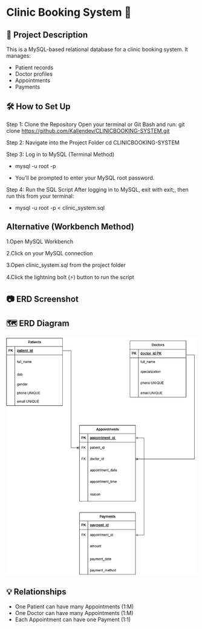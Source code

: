 # Clinic Booking System 🏥

## 📌 Project Description
This is a MySQL-based relational database for a clinic booking system. It manages:
- Patient records
- Doctor profiles
- Appointments
- Payments

## 🛠️ How to Set Up
Step 1: Clone the Repository
Open your terminal or Git Bash and run:
git clone https://github.com/Kallendev/CLINICBOOKING-SYSTEM.git

Step 2: Navigate into the Project Folder
cd CLINICBOOKING-SYSTEM

Step 3: Log in to MySQL (Terminal Method)

- mysql -u root -p

- You’ll be prompted to enter your MySQL root password.

Step 4: Run the SQL Script
After logging in to MySQL, exit with exit;, then run this from your terminal:
- mysql -u root -p < clinic_system.sql

## Alternative (Workbench Method)
1.Open MySQL Workbench

2.Click on your MySQL connection

3.Open clinic_system.sql from the project folder

4.Click the lightning bolt (⚡) button to run the script



## 📷 ERD Screenshot
## 🗺️ ERD Diagram

![Clinic ERD](./clinicbooking%20system.drawio%20(2).png)




## 💡 Relationships
- One Patient can have many Appointments (1:M)
- One Doctor can have many Appointments (1:M)
- Each Appointment can have one Payment (1:1)
